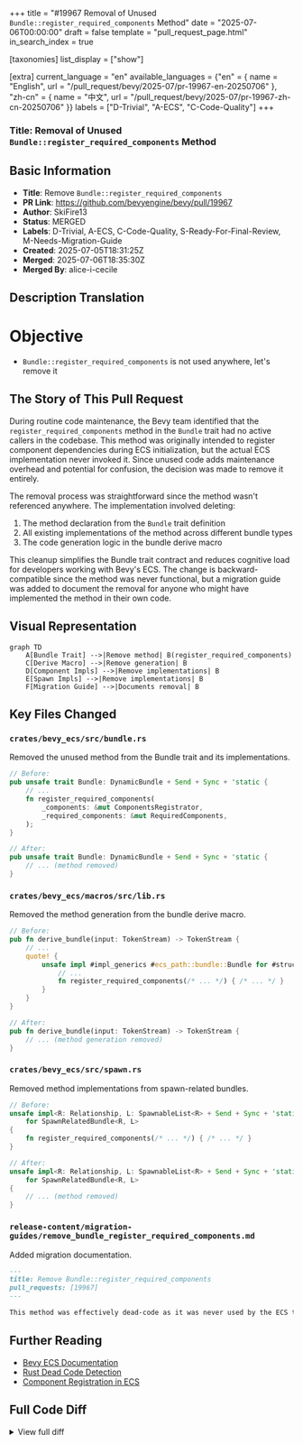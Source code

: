 +++
title = "#19967 Removal of Unused `Bundle::register_required_components` Method"
date = "2025-07-06T00:00:00"
draft = false
template = "pull_request_page.html"
in_search_index = true

[taxonomies]
list_display = ["show"]

[extra]
current_language = "en"
available_languages = {"en" = { name = "English", url = "/pull_request/bevy/2025-07/pr-19967-en-20250706" }, "zh-cn" = { name = "中文", url = "/pull_request/bevy/2025-07/pr-19967-zh-cn-20250706" }}
labels = ["D-Trivial", "A-ECS", "C-Code-Quality"]
+++

### Title: Removal of Unused `Bundle::register_required_components` Method

## Basic Information
- **Title**: Remove `Bundle::register_required_components`
- **PR Link**: https://github.com/bevyengine/bevy/pull/19967
- **Author**: SkiFire13
- **Status**: MERGED
- **Labels**: D-Trivial, A-ECS, C-Code-Quality, S-Ready-For-Final-Review, M-Needs-Migration-Guide
- **Created**: 2025-07-05T18:31:25Z
- **Merged**: 2025-07-06T18:35:30Z
- **Merged By**: alice-i-cecile

## Description Translation
# Objective

- `Bundle::register_required_components` is not used anywhere, let's remove it

## The Story of This Pull Request

During routine code maintenance, the Bevy team identified that the `register_required_components` method in the `Bundle` trait had no active callers in the codebase. This method was originally intended to register component dependencies during ECS initialization, but the actual ECS implementation never invoked it. Since unused code adds maintenance overhead and potential for confusion, the decision was made to remove it entirely.

The removal process was straightforward since the method wasn't referenced anywhere. The implementation involved deleting:
1. The method declaration from the `Bundle` trait definition
2. All existing implementations of the method across different bundle types
3. The code generation logic in the bundle derive macro

This cleanup simplifies the Bundle trait contract and reduces cognitive load for developers working with Bevy's ECS. The change is backward-compatible since the method was never functional, but a migration guide was added to document the removal for anyone who might have implemented the method in their own code.

## Visual Representation

```mermaid
graph TD
    A[Bundle Trait] -->|Remove method| B(register_required_components)
    C[Derive Macro] -->|Remove generation| B
    D[Component Impls] -->|Remove implementations| B
    E[Spawn Impls] -->|Remove implementations| B
    F[Migration Guide] -->|Documents removal| B
```

## Key Files Changed

### `crates/bevy_ecs/src/bundle.rs`
Removed the unused method from the Bundle trait and its implementations.

```rust
// Before:
pub unsafe trait Bundle: DynamicBundle + Send + Sync + 'static {
    // ...
    fn register_required_components(
        _components: &mut ComponentsRegistrator,
        _required_components: &mut RequiredComponents,
    );
}

// After:
pub unsafe trait Bundle: DynamicBundle + Send + Sync + 'static {
    // ... (method removed)
}
```

### `crates/bevy_ecs/macros/src/lib.rs`
Removed the method generation from the bundle derive macro.

```rust
// Before:
pub fn derive_bundle(input: TokenStream) -> TokenStream {
    // ...
    quote! {
        unsafe impl #impl_generics #ecs_path::bundle::Bundle for #struct_name #ty_generics #where_clause {
            // ...
            fn register_required_components(/* ... */) { /* ... */ }
        }
    }
}

// After:
pub fn derive_bundle(input: TokenStream) -> TokenStream {
    // ... (method generation removed)
}
```

### `crates/bevy_ecs/src/spawn.rs`
Removed method implementations from spawn-related bundles.

```rust
// Before:
unsafe impl<R: Relationship, L: SpawnableList<R> + Send + Sync + 'static> Bundle 
    for SpawnRelatedBundle<R, L> 
{
    fn register_required_components(/* ... */) { /* ... */ }
}

// After:
unsafe impl<R: Relationship, L: SpawnableList<R> + Send + Sync + 'static> Bundle 
    for SpawnRelatedBundle<R, L> 
{
    // ... (method removed)
}
```

### `release-content/migration-guides/remove_bundle_register_required_components.md`
Added migration documentation.

```markdown
---
title: Remove Bundle::register_required_components
pull_requests: [19967]
---

This method was effectively dead-code as it was never used by the ECS to compute required components, hence it was removed. If you were overriding its implementation you can just remove it, as it never did anything. If you were using it in any other way, please open an issue.
```

## Further Reading
- [Bevy ECS Documentation](https://bevyengine.org/learn/book/ecs/)
- [Rust Dead Code Detection](https://doc.rust-lang.org/rustc/lints/listing/warn-by-default.html#dead-code)
- [Component Registration in ECS](https://en.wikipedia.org/wiki/Entity_component_system#Component)

## Full Code Diff
<details>
<summary>View full diff</summary>

```diff
diff --git a/crates/bevy_ecs/macros/src/lib.rs b/crates/bevy_ecs/macros/src/lib.rs
index 20f7ad42756af..7b388f4a1446a 100644
--- a/crates/bevy_ecs/macros/src/lib.rs
+++ b/crates/bevy_ecs/macros/src/lib.rs
@@ -159,13 +159,6 @@ pub fn derive_bundle(input: TokenStream) -> TokenStream {
             ) {
                 #(<#active_field_types as #ecs_path::bundle::Bundle>::get_component_ids(components, &mut *ids);)*
             }
-
-            fn register_required_components(
-                components: &mut #ecs_path::component::ComponentsRegistrator,
-                required_components: &mut #ecs_path::component::RequiredComponents
-            ) {
-                #(<#active_field_types as #ecs_path::bundle::Bundle>::register_required_components(components, required_components);)*
-            }
         }
     };
 
diff --git a/crates/bevy_ecs/src/bundle.rs b/crates/bevy_ecs/src/bundle.rs
index 8efdc60ad9345..78948f81b1d5e 100644
--- a/crates/bevy_ecs/src/bundle.rs
+++ b/crates/bevy_ecs/src/bundle.rs
@@ -207,12 +207,6 @@ pub unsafe trait Bundle: DynamicBundle + Send + Sync + 'static {
 
     /// Gets this [`Bundle`]'s component ids. This will be [`None`] if the component has not been registered.
     fn get_component_ids(components: &Components, ids: &mut impl FnMut(Option<ComponentId>));
-
-    /// Registers components that are required by the components in this [`Bundle`].
-    fn register_required_components(
-        _components: &mut ComponentsRegistrator,
-        _required_components: &mut RequiredComponents,
-    );
 }
 
 /// Creates a [`Bundle`] by taking it from internal storage.
@@ -279,20 +273,6 @@ unsafe impl<C: Component> Bundle for C {
         ids(components.register_component::<C>());
     }
 
-    fn register_required_components(
-        components: &mut ComponentsRegistrator,
-        required_components: &mut RequiredComponents,
-    ) {
-        let component_id = components.register_component::<C>();
-        <C as Component>::register_required_components(
-            component_id,
-            components,
-            required_components,
-            0,
-            &mut Vec::new(),
-        );
-    }
-
     fn get_component_ids(components: &Components, ids: &mut impl FnMut(Option<ComponentId>)) {
         ids(components.get_id(TypeId::of::<C>()));
     }
@@ -347,13 +327,6 @@ macro_rules! tuple_impl {
             fn get_component_ids(components: &Components, ids: &mut impl FnMut(Option<ComponentId>)){
                 $(<$name as Bundle>::get_component_ids(components, ids);)*
             }
-
-            fn register_required_components(
-                components: &mut ComponentsRegistrator,
-                required_components: &mut RequiredComponents,
-            ) {
-                $(<$name as Bundle>::register_required_components(components, required_components);)*
-            }
         }
 
         #[expect(
diff --git a/crates/bevy_ecs/src/spawn.rs b/crates/bevy_ecs/src/spawn.rs
index 0c30c14b9cc54..8e1a0192220c5 100644
--- a/crates/bevy_ecs/src/spawn.rs
+++ b/crates/bevy_ecs/src/spawn.rs
@@ -199,16 +199,6 @@ unsafe impl<R: Relationship, L: SpawnableList<R> + Send + Sync + 'static> Bundle
     ) {
         <R::RelationshipTarget as Bundle>::get_component_ids(components, ids);
     }
-
-    fn register_required_components(
-        components: &mut crate::component::ComponentsRegistrator,
-        required_components: &mut crate::component::RequiredComponents,
-    ) {
-        <R::RelationshipTarget as Bundle>::register_required_components(
-            components,
-            required_components,
-        );
-    }
 }
 
 impl<R: Relationship, L: SpawnableList<R>> DynamicBundle for SpawnRelatedBundle<R, L> {
@@ -267,16 +257,6 @@ unsafe impl<R: Relationship, B: Bundle> Bundle for SpawnOneRelated<R, B> {
     ) {
         <R::RelationshipTarget as Bundle>::get_component_ids(components, ids);
     }
-
-    fn register_required_components(
-        components: &mut crate::component::ComponentsRegistrator,
-        required_components: &mut crate::component::RequiredComponents,
-    ) {
-        <R::RelationshipTarget as Bundle>::register_required_components(
-            components,
-            required_components,
-        );
-    }
 }
 
 /// [`RelationshipTarget`] methods that create a [`Bundle`] with a [`DynamicBundle::Effect`] that:
diff --git a/release-content/migration-guides/remove_bundle_register_required_components.md b/release-content/migration-guides/remove_bundle_register_required_components.md
new file mode 100644
index 0000000000000..87b65d7a911c8
--- /dev/null
+++ b/release-content/migration-guides/remove_bundle_register_required_components.md
@@ -0,0 +1,6 @@
+---
+title: Remove Bundle::register_required_components
+pull_requests: [19967]
+---
+
+This method was effectively dead-code as it was never used by the ECS to compute required components, hence it was removed. if you were overriding its implementation you can just remove it, as it never did anything. If you were using it in any other way, please open an issue.
```
</details>
